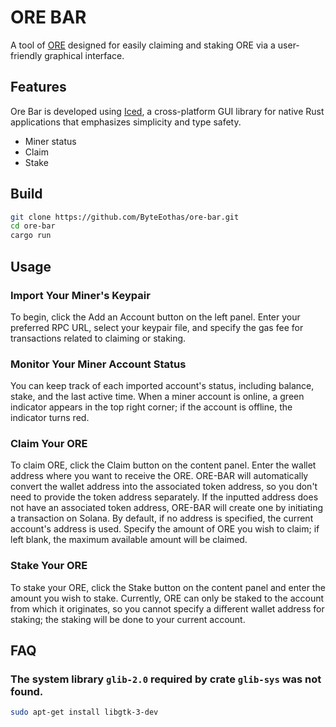 # ORE BAR

A tool of [ORE](https://github.com/regolith-labs/ore) designed for easily claiming and staking ORE via a user-friendly graphical interface.

## Features

Ore Bar is developed using [Iced](https://github.com/iced-rs/iced), a cross-platform GUI library for native Rust applications that emphasizes simplicity and type safety.

* Miner status
* Claim
* Stake

## Build

```sh
git clone https://github.com/ByteEothas/ore-bar.git
cd ore-bar
cargo run
```

## Usage

### Import Your Miner's Keypair

To begin, click the Add an Account button on the left panel. Enter your preferred RPC URL, select your keypair file, and specify the gas fee for transactions related to claiming or staking.

### Monitor Your Miner Account Status

You can keep track of each imported account's status, including balance, stake, and the last active time. When a miner account is online, a green indicator appears in the top right corner; if the account is offline, the indicator turns red.

### Claim Your ORE

To claim ORE, click the Claim button on the content panel. Enter the wallet address where you want to receive the ORE. ORE-BAR will automatically convert the wallet address into the associated token address, so you don't need to provide the token address separately. If the inputted address does not have an associated token address, ORE-BAR will create one by initiating a transaction on Solana. By default, if no address is specified, the current account's address is used. Specify the amount of ORE you wish to claim; if left blank, the maximum available amount will be claimed.

### Stake Your ORE

To stake your ORE, click the Stake button on the content panel and enter the amount you wish to stake. Currently, ORE can only be staked to the account from which it originates, so you cannot specify a different wallet address for staking; the staking will be done to your current account.

## FAQ

### The system library `glib-2.0` required by crate `glib-sys` was not found.

```sh
sudo apt-get install libgtk-3-dev
```
